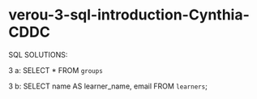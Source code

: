 # verou-3-sql-introduction-Cynthia-CDDC
SQL SOLUTIONS:

3 a:
SELECT * FROM `groups`

3 b:
SELECT name AS learner_name, email
FROM `learners`;